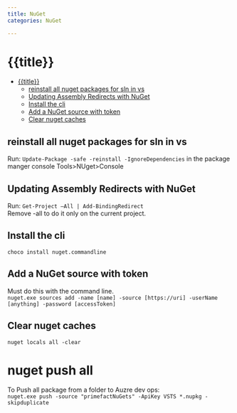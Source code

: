 ```yaml
---
title: NuGet
categories: NuGet

---
```


# {{title}}

- [{{title}}](#title)
  - [reinstall all nuget packages for sln in vs](#reinstall-all-nuget-packages-for-sln-in-vs)
  - [Updating Assembly Redirects with NuGet](#updating-assembly-redirects-with-nuget)
  - [Install the cli](#install-the-cli)
  - [Add a NuGet source with token](#add-a-nuget-source-with-token)
  - [Clear nuget caches](#clear-nuget-caches)

## reinstall all nuget packages for sln in vs

Run: `Update-Package -safe -reinstall -IgnoreDependencies` in the package manger console Tools>NUget>Console

## Updating Assembly Redirects with NuGet

Run: `Get-Project –All | Add-BindingRedirect`  
Remove -all to do it only on the current project.

## Install the cli

`choco install nuget.commandline`

## Add a NuGet source with token

Must do this  with the command line.   
`nuget.exe sources add -name [name] -source [https://uri] -userName [anything] -password [accessToken]`

## Clear nuget caches

`nuget locals all -clear`

# nuget push all 

To Push all package from a folder to Auzre dev ops:   
`nuget.exe push -source "primefactNuGets" -ApiKey VSTS *.nupkg -skipduplicate`